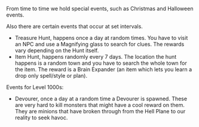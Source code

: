 ---
---
From time to time we hold special events, such as Christmas and Halloween events.

Also there are certain events that occur at set intervals.

*   Treasure Hunt, happens once a day at random times. You have to visit an NPC and use a Magnifying glass to search for clues. The rewards vary depending on the Hunt itself.
*   Item Hunt, happens randomly every 7 days. The location the hunt happens is a random town and you have to search the whole town for the item. The reward is a Brain Expander (an item which lets you learn a drop only spell/style or plan).

Events for Level 1000s:

*   Devourer, once a day at a random time a Devourer is spawned. These are very hard to kill monsters that might have a cool reward on them. They are minions that have broken through from the Hell Plane to our reality to seek havoc.